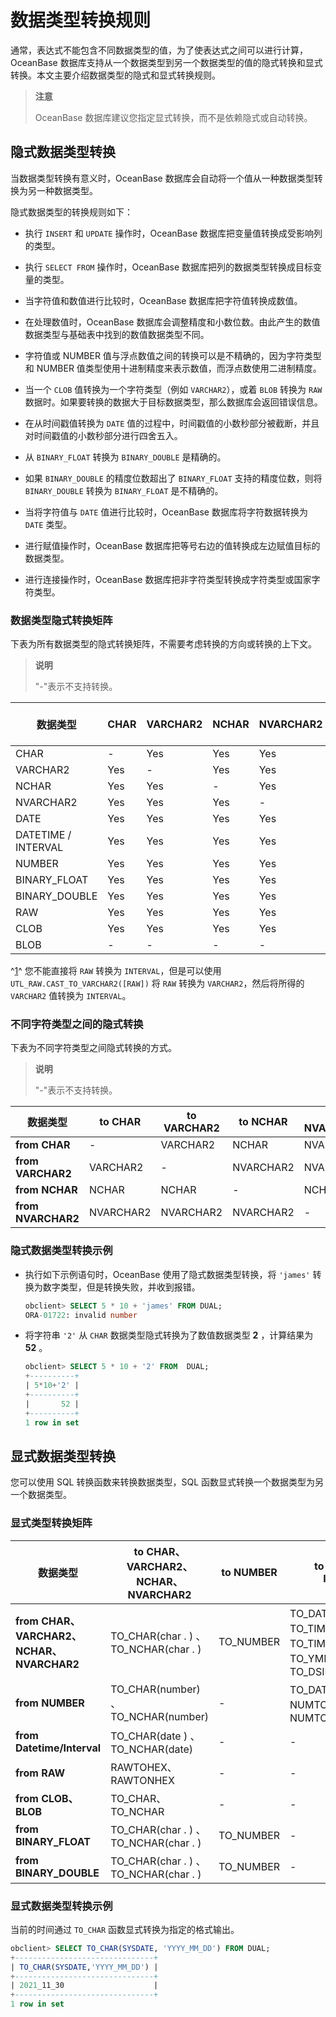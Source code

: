 # 数据类型转换规则

通常，表达式不能包含不同数据类型的值，为了使表达式之间可以进行计算，OceanBase 数据库支持从一个数据类型到另一个数据类型的值的隐式转换和显式转换。本文主要介绍数据类型的隐式和显式转换规则。

>**注意**
>
>OceanBase 数据库建议您指定显式转换，而不是依赖隐式或自动转换。

## 隐式数据类型转换

当数据类型转换有意义时，OceanBase 数据库会自动将一个值从一种数据类型转换为另一种数据类型。

隐式数据类型的转换规则如下：

* 执行 `INSERT` 和 `UPDATE` 操作时，OceanBase 数据库把变量值转换成受影响列的类型。

* 执行 `SELECT FROM` 操作时，OceanBase 数据库把列的数据类型转换成目标变量的类型。

* 当字符值和数值进行比较时，OceanBase 数据库把字符值转换成数值。

* 在处理数值时，OceanBase 数据库会调整精度和小数位数。由此产生的数值数据类型与基础表中找到的数值数据类型不同。

* 字符值或 NUMBER 值与浮点数值之间的转换可以是不精确的，因为字符类型和 NUMBER 值类型使用十进制精度来表示数值，而浮点数使用二进制精度。

* 当一个 `CLOB` 值转换为一个字符类型（例如 `VARCHAR2`），或着 `BLOB` 转换为 `RAW` 数据时。如果要转换的数据大于目标数据类型，那么数据库会返回错误信息。

* 在从时间戳值转换为 `DATE` 值的过程中，时间戳值的小数秒部分被截断，并且对时间戳值的小数秒部分进行四舍五入。

* 从 `BINARY_FLOAT` 转换为 `BINARY_DOUBLE` 是精确的。

* 如果 `BINARY_DOUBLE` 的精度位数超出了 `BINARY_FLOAT` 支持的精度位数，则将 `BINARY_DOUBLE` 转换为 `BINARY_FLOAT` 是不精确的。

* 当将字符值与 `DATE` 值进行比较时，OceanBase 数据库将字符数据转换为 `DATE` 类型。

* 进行赋值操作时，OceanBase 数据库把等号右边的值转换成左边赋值目标的数据类型。

* 进行连接操作时，OceanBase 数据库把非字符类型转换成字符类型或国家字符类型。

### 数据类型隐式转换矩阵

下表为所有数据类型的隐式转换矩阵，不需要考虑转换的方向或转换的上下文。

>**说明**
>
>"-"表示不支持转换。

|      **数据类型**       | **CHAR** | **VARCHAR2** | **NCHAR** | **NVARCHAR2** | **DATE** |      **DATETIME / INTERVAL**       | **NUMBER** | **BINARY_FLOAT** | **BINARY_DOUBLE** | **RAW** | **CLOB** | **BLOB** |
|---------------------|----------|--------------|-----------|---------------|----------|------------------------------------|------------|------------------|-------------------|---------|----------|----------|
| CHAR                | -        | Yes          | Yes       | Yes           | Yes      | Yes                                | Yes        | Yes              | Yes               | Yes     | Yes      | Yes      |
| VARCHAR2            | Yes      | -            | Yes       | Yes           | Yes      | Yes                                | Yes        | Yes              | Yes               | Yes     | Yes      | -        |
| NCHAR               | Yes      | Yes          | -         | Yes           | Yes      | Yes                                | Yes        | Yes              | Yes               | Yes     | Yes      | -        |
| NVARCHAR2           | Yes      | Yes          | Yes       | -             | Yes      | Yes                                | Yes        | Yes              | Yes               | Yes     | Yes      | -        |
| DATE                | Yes      | Yes          | Yes       | Yes           | -        | -                                  | -          | -                | -                 | -       | -        | -        |
| DATETIME / INTERVAL | Yes      | Yes          | Yes       | Yes           | -        | -                                  | -          | -                | -                 | -       | -        | -        |
| NUMBER              | Yes      | Yes          | Yes       | Yes           | -        | -                                  | -          | Yes              | Yes               | -       | -        | -        |
| BINARY_FLOAT        | Yes      | Yes          | Yes       | Yes           | -        | -                                  | Yes        | -                | Yes               | -       | -        | -        |
| BINARY_DOUBLE       | Yes      | Yes          | Yes       | Yes           | -        | -                                  | Yes        | Yes              | -                 | -       | -        | -        |
| RAW                 | Yes      | Yes          | Yes       | Yes           | -        | Yes ^[1](#1)^ | -          | -                | -                 | -       | Yes      | -        |
| CLOB                | Yes      | Yes          | Yes       | Yes           | -        | -                                  | -          | -                | -                 | -       | -        | Yes      |
| BLOB                | -        | -            | -         | -             | -        | -                                  | -          | -                | -                 | Yes     | -        | -        |

^[1]()^ 您不能直接将 `RAW` 转换为 `INTERVAL`，但是可以使用 `UTL_RAW.CAST_TO_VARCHAR2([RAW])` 将 `RAW` 转换为 `VARCHAR2`，然后将所得的 `VARCHAR2` 值转换为 `INTERVAL`。

### 不同字符类型之间的隐式转换

下表为不同字符类型之间隐式转换的方式。

>**说明**
>
>"-"表示不支持转换。

|      **数据类型**      | to **CHAR** | to **VARCHAR2** | to **NCHAR** | to **NVARCHAR2** |
|--------------------|-------------|-----------------|--------------|------------------|
| **from CHAR**      | -           | VARCHAR2        | NCHAR        | NVARCHAR2        |
| **from VARCHAR2**  | VARCHAR2    | -               | NVARCHAR2    | NVARCHAR2        |
| **from NCHAR**     | NCHAR       | NCHAR           | -            | NCHAR2           |
| **from NVARCHAR2** | NVARCHAR2   | NVARCHAR2       | NVARCHAR2    | -                |

### 隐式数据类型转换示例

* 执行如下示例语句时，OceanBase 使用了隐式数据类型转换，将 `'james'` 转换为数字类型，但是转换失败，并收到报错。

  ```sql
  obclient> SELECT 5 * 10 + 'james' FROM DUAL;
  ORA-01722: invalid number
  ```

* 将字符串 `'2'` 从 `CHAR` 数据类型隐式转换为了数值数据类型 **2** ，计算结果为 **52** 。

  ```sql
  obclient> SELECT 5 * 10 + '2' FROM  DUAL;
  +----------+
  | 5*10+'2' |
  +----------+
  |       52 |
  +----------+
  1 row in set
  ```

## 显式数据类型转换

您可以使用 SQL 转换函数来转换数据类型，SQL 函数显式转换一个数据类型为另一个数据类型。

### 显式类型转换矩阵

|                **数据类型**                | **to CHAR、VARCHAR2、NCHAR、NVARCHAR2** | **to NUMBER** |                    **to DATETIME/ INTERVAL**                     | **to RAW** | **to CLOB、BLOB** | **to BINARY_FLOAT** | to BINARY_DOUBLE |
|----------------------------------------|--------------------------------------|---------------|------------------------------------------------------------------|------------|------------------|---------------------|------------------|
| **from CHAR、VARCHAR2、NCHAR、NVARCHAR2** | TO_CHAR(char . ) 、TO_NCHAR(char . )  | TO_NUMBER     | TO_DATE、TO_TIMESTAMP、TO_TIMESTAMP_TZ、TO_YMINTERVAL、TO_DSINTERVAL | HEXTORAW   | TO_CLOB          | TO_BINARY_FLOAT     | TO_BINARY_DOUBLE |
| **from NUMBER**                        | TO_CHAR(number) 、TO_NCHAR(number)    | -             | TO_DATE、NUMTOYM_INTERVAL、NUMTOOLS_INTERVAL                       | -          | -                | TO_BINARY_FLOAT     | TO_BINARY_DOUBLE |
| **from Datetime/Interval**             | TO_CHAR(date ) 、TO_NCHAR(date)       | -             | -                                                                | -          | -                | -                   | -                |
| **from RAW**                           | RAWTOHEX、RAWTONHEX                   | -             | -                                                                | -          | TO_BLOB          | -                   | -                |
| **from CLOB、BLOB**                     | TO_CHAR、TO_NCHAR                     | -             | -                                                                | -          | TO_CLOB          | -                   | -                |
| **from BINARY_FLOAT**                  | TO_CHAR(char . ) 、TO_NCHAR(char . )  | TO_NUMBER     | -                                                                | -          | -                | TO_BINARY_FLOAT     | TO_BINARY_DOUBLE |
| **from BINARY_DOUBLE**                 | TO_CHAR(char . ) 、TO_NCHAR(char . )  | TO_NUMBER     | -                                                                | -          | -                | TO_BINARY_FLOAT     | TO_BINARY_DOUBLE |

### 显式数据类型转换示例

当前的时间通过 `TO_CHAR` 函数显式转换为指定的格式输出。

```sql
obclient> SELECT TO_CHAR(SYSDATE, 'YYYY_MM_DD') FROM DUAL;
+-------------------------------+
| TO_CHAR(SYSDATE,'YYYY_MM_DD') |
+-------------------------------+
| 2021_11_30                    |
+-------------------------------+
1 row in set
```
